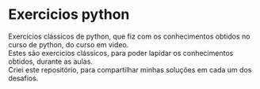 # Exercicios python
 Exercicios clássicos de python, que fiz com os conhecimentos obtidos no curso de python, do curso em video. <br>
 Estes são exercicios clássicos, para poder lapidar os conhecimentos obtidos, durante as aulas. <br>
 Criei este repositório, para compartilhar minhas soluções em cada um dos desafios. <br>

